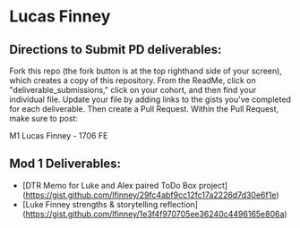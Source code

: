 # Lucas Finney

## Directions to Submit PD deliverables:
Fork this repo (the fork button is at the top righthand side of your screen), which creates a copy of this repository. From the ReadMe, click on "deliverable_submissions," click on your cohort, and then find your individual file. Update your file by adding links to the gists you've completed for each deliverable. Then create a Pull Request. Within the Pull Request, make sure to post:

M1 Lucas Finney - 1706 FE 

## Mod 1 Deliverables:
* [DTR Memo for Luke and Alex paired ToDo Box project] (https://gist.github.com/lfinney/29fc4abf9cc12fc17a2226d7d30e6f1e)
* [Luke Finney strengths & storytelling reflection] (https://gist.github.com/lfinney/1e3f4f970705ee36240c4496165e806a)
